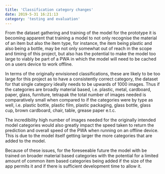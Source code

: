 ```yaml
---
title: 'Classification category changes'
date: 2019-5-31 16:21:13
category: 'testing and evaluation'
---
```


From the dataset gathering and training of the model for the prototype it is becoming apparent that training a model to not only recognise the material of an item but also the item type, for instance, the item being plastic and also being a bottle, may be not only somewhat out of reach in the scope and timing of this project, but also has the potential to make the model too large to viably be part of a PWA in which the model will need to be cached on a users device to work offline.

In terms of the originally envisioned classifications, these are likely to be too large for this project as to have a consistently correct category, the dataset for that single category ideally needs to be upwards of 1000 images. Thus if the categories are broadly material based, i.e. plastic, metal, cardboard, paper, glass, furniture, tetrapak the total number of images needed is comparatively small when compared to if the categories were by type as well, i.e. plastic bottle, plastic film, plastic packaging, glass bottle, glass cup, brown cardboard, chair, table, grease paper e.t.c.

The incredibility high number of images needed for the originally intended model categories would also greatly impact the speed taken to return the prediction and overall speed of the PWA when running on an offline device. This is due to the model itself getting larger the more categories that are added to the model.

Because of these issues, for the foreseeable future the model with be trained on broader material based categories with the potential for a limited amount of common item based categories being added if the size of the app permits it and if there is sufficient development time to allow it.
